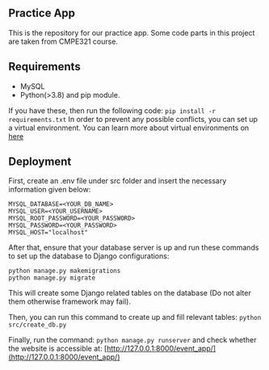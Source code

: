 ## Practice App ##

This is the repository for our practice app. Some code parts in this project are taken from CMPE321 course.

## Requirements ##
* MySQL
* Python(>3.8) and pip module.


If you have these, then run the following code:
```pip install -r requirements.txt```
In order to prevent any possible conflicts, you can set up a virtual environment. You can learn more about virtual environments on [here](https://docs.python.org/3/library/venv.html#module-venv)

## Deployment ##
First, create an .env file under src folder and insert the necessary information given below:

```
MYSQL_DATABASE=<YOUR_DB_NAME>
MYSQL_USER=<YOUR_USERNAME>
MYSQL_ROOT_PASSWORD=<YOUR_PASSWORD>
MYSQL_PASSWORD=<YOUR_PASSWORD>
MYSQL_HOST="localhost"
```

After that, ensure that your database server is up and run these commands to set up the database to Django configurations:
```
python manage.py makemigrations
python manage.py migrate
```
This will create some Django related tables on the database (Do not alter them otherwise framework may fail).

Then, you can run this command to create up and fill relevant tables:
``` python src/create_db.py ```

Finally, run the command:
```python manage.py runserver```
and check whether the website is accessible at: [http://127.0.0.1:8000/event_app/](http://127.0.0.1:8000/event_app/)
